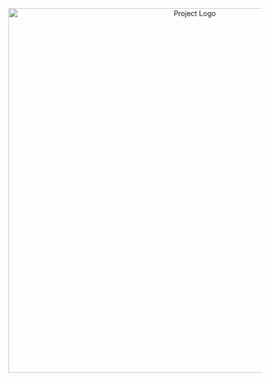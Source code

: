 <p align="center">
      <img src="https://i.ibb.co/ds6rBpp4/Game-Icon.png" alt="Project Logo" width="726">
</p>